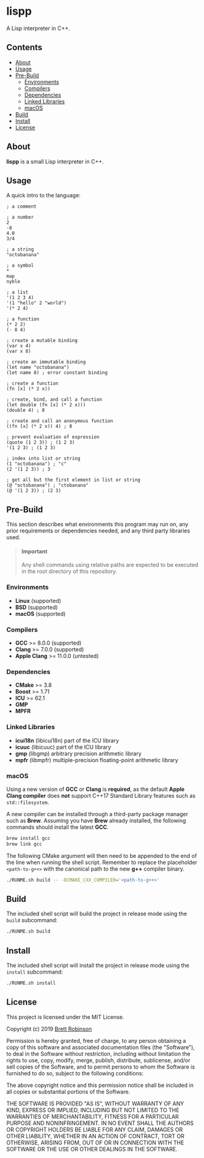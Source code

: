 # lispp
A Lisp interpreter in C++.

## Contents
* [About](#about)
* [Usage](#usage)
* [Pre-Build](#pre-build)
  * [Environments](#environments)
  * [Compilers](#compilers)
  * [Dependencies](#dependencies)
  * [Linked Libraries](#linked-libraries)
  * [macOS](#macos)
* [Build](#build)
* [Install](#install)
* [License](#license)

## About
__lispp__ is a small Lisp interpreter in C++.

## Usage
A quick intro to the language:

```
; a comment

; a number
2
-8
4.0
3/4

; a string
"octobanana"

; a symbol
*
map
nyble

; a list
'(1 2 3 4)
'(1 "hello" 2 "world")
'(* 2 4)

; a function
(* 2 2)
(- 8 4)

; create a mutable binding
(var x 4)
(var x 8)

; create an immutable binding
(let name "octobanana")
(let name 8) ; error constant binding

; create a function
(fn [x] (* 2 x))

; create, bind, and call a function
(let double (fn [x] (* 2 x)))
(double 4) ; 8

; create and call an anonymous function
((fn [x] (* 2 x)) 4) ; 8

; prevent evaluation of expression
(quote (1 2 3)) ; (1 2 3)
'(1 2 3) ; (1 2 3)

; index into list or string
(1 "octobanana") ; "c"
(2 '(1 2 3)) ; 3

; get all but the first element in list or string
(@ "octobanana") ; "ctobanana"
(@ '(1 2 3)) ; (2 3)
```

## Pre-Build
This section describes what environments this program may run on,
any prior requirements or dependencies needed, and any third party libraries used.

> #### Important
> Any shell commands using relative paths are expected to be executed in the
> root directory of this repository.

### Environments
* __Linux__ (supported)
* __BSD__ (supported)
* __macOS__ (supported)

### Compilers
* __GCC__ >= 8.0.0 (supported)
* __Clang__ >= 7.0.0 (supported)
* __Apple Clang__ >= 11.0.0 (untested)

### Dependencies
* __CMake__ >= 3.8
* __Boost__ >= 1.71
* __ICU__ >= 62.1
* __GMP__
* __MPFR__

### Linked Libraries
* __icui18n__ (libicui18n) part of the ICU library
* __icuuc__ (libicuuc) part of the ICU library
* __gmp__ (libgmp) arbitrary precision arithmetic library
* __mpfr__ (libmpfr) multiple-precision floating-point arithmetic library

### macOS
Using a new version of __GCC__ or __Clang__ is __required__, as the default
__Apple Clang compiler__ does __not__ support C++17 Standard Library features such as `std::filesystem`.

A new compiler can be installed through a third-party package manager such as __Brew__.
Assuming you have __Brew__ already installed, the following commands should install
the latest __GCC__.

```sh
brew install gcc
brew link gcc
```

The following CMake argument will then need to be appended to the end of the line when running the shell script.
Remember to replace the placeholder `<path-to-g++>` with the canonical path to the new __g++__ compiler binary.

```sh
./RUNME.sh build -- -DCMAKE_CXX_COMPILER='<path-to-g++>'
```

## Build
The included shell script will build the project in release mode using the `build` subcommand:

```sh
./RUNME.sh build
```

## Install
The included shell script will install the project in release mode using the `install` subcommand:

```sh
./RUNME.sh install
```

## License
This project is licensed under the MIT License.

Copyright (c) 2019 [Brett Robinson](https://octobanana.com/)

Permission is hereby granted, free of charge, to any person obtaining a copy
of this software and associated documentation files (the "Software"), to deal
in the Software without restriction, including without limitation the rights
to use, copy, modify, merge, publish, distribute, sublicense, and/or sell
copies of the Software, and to permit persons to whom the Software is
furnished to do so, subject to the following conditions:

The above copyright notice and this permission notice shall be included in all
copies or substantial portions of the Software.

THE SOFTWARE IS PROVIDED "AS IS", WITHOUT WARRANTY OF ANY KIND, EXPRESS OR
IMPLIED, INCLUDING BUT NOT LIMITED TO THE WARRANTIES OF MERCHANTABILITY,
FITNESS FOR A PARTICULAR PURPOSE AND NONINFRINGEMENT. IN NO EVENT SHALL THE
AUTHORS OR COPYRIGHT HOLDERS BE LIABLE FOR ANY CLAIM, DAMAGES OR OTHER
LIABILITY, WHETHER IN AN ACTION OF CONTRACT, TORT OR OTHERWISE, ARISING FROM,
OUT OF OR IN CONNECTION WITH THE SOFTWARE OR THE USE OR OTHER DEALINGS IN THE
SOFTWARE.
